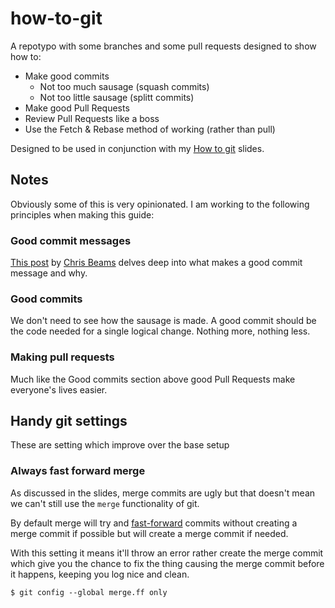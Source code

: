 # how-to-git

A repotypo with some branches and some pull requests designed to show how to:

* Make good commits
    * Not too much sausage (squash commits)
    * Not too little sausage (splitt commits)
* Make good Pull Requests
* Review Pull Requests like a boss
* Use the Fetch & Rebase method of working (rather than pull)

Designed to be used in conjunction with my [How to git](https://docs.google.com/presentation/d/1_990RTb0fWJnp_0Z6sSUvCOn_dR2k2Ko5QEju753en4/edit?usp=sharing) slides.

## Notes

Obviously some of this is very opinionated. I am working to the following principles when making this guide:

### Good commit messages

[This post](https://chris.beams.io/posts/git-commit/) by [Chris Beams](https://github.com/cbeams) delves deep into what makes a good commit message and why.

### Good commits

We don't need to see how the sausage is made. A good commit should be the code needed for a single logical change. Nothing more, nothing less.

### Making pull requests

Much like the Good commits section above good Pull Requests make everyone's lives easier.

## Handy git settings

These are setting which improve over the base setup

### Always fast forward merge

As discussed in the slides, merge commits are ugly but that doesn't mean we can't still use the `merge` functionality of git.

By default merge will try and [fast-forward](https://sandofsky.com/images/fast_forward.pdf) commits without creating a merge commit if possible but will create a merge commit if needed.

With this setting it means it'll throw an error rather create the merge commit which give you the chance to fix the thing causing the merge commit before it happens, keeping you log nice and clean.


```
$ git config --global merge.ff only
```
